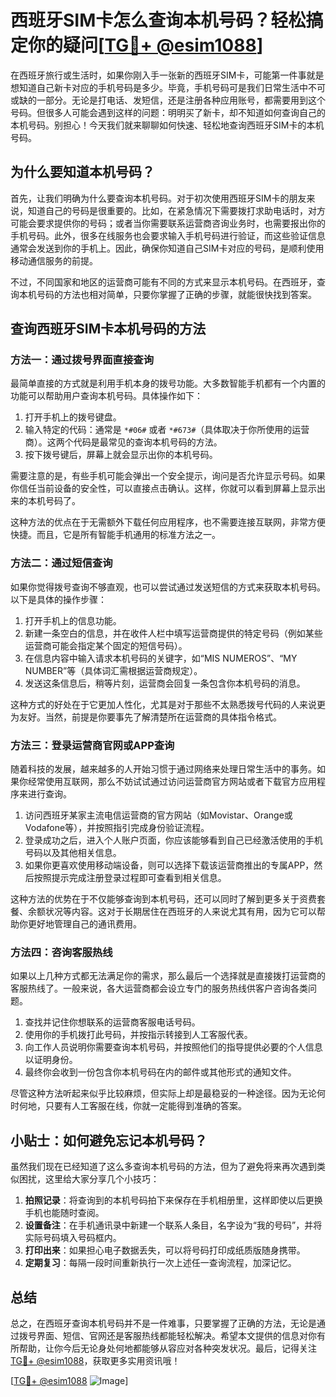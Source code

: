 # 西班牙SIM卡怎么查询本机号码？轻松搞定你的疑问[[TG💪+ @esim1088](https://t.me/s/esim1088)]

在西班牙旅行或生活时，如果你刚入手一张新的西班牙SIM卡，可能第一件事就是想知道自己新卡对应的手机号码是多少。毕竟，手机号码可是我们日常生活中不可或缺的一部分。无论是打电话、发短信，还是注册各种应用账号，都需要用到这个号码。但很多人可能会遇到这样的问题：明明买了新卡，却不知道如何查询自己的本机号码。别担心！今天我们就来聊聊如何快速、轻松地查询西班牙SIM卡的本机号码。

## 为什么要知道本机号码？

首先，让我们明确为什么要查询本机号码。对于初次使用西班牙SIM卡的朋友来说，知道自己的号码是很重要的。比如，在紧急情况下需要拨打求助电话时，对方可能会要求提供你的号码；或者当你需要联系运营商咨询业务时，也需要报出你的手机号码。此外，很多在线服务也会要求输入手机号码进行验证，而这些验证信息通常会发送到你的手机上。因此，确保你知道自己SIM卡对应的号码，是顺利使用移动通信服务的前提。

不过，不同国家和地区的运营商可能有不同的方式来显示本机号码。在西班牙，查询本机号码的方法也相对简单，只要你掌握了正确的步骤，就能很快找到答案。

## 查询西班牙SIM卡本机号码的方法

### 方法一：通过拨号界面直接查询

最简单直接的方式就是利用手机本身的拨号功能。大多数智能手机都有一个内置的功能可以帮助用户查询本机号码。具体操作如下：

1. 打开手机上的拨号键盘。
2. 输入特定的代码：通常是 `*#06#` 或者 `*#673#`（具体取决于你所使用的运营商）。这两个代码是最常见的查询本机号码的方法。
3. 按下拨号键后，屏幕上就会显示出你的本机号码。

需要注意的是，有些手机可能会弹出一个安全提示，询问是否允许显示号码。如果你信任当前设备的安全性，可以直接点击确认。这样，你就可以看到屏幕上显示出来的本机号码了。

这种方法的优点在于无需额外下载任何应用程序，也不需要连接互联网，非常方便快捷。而且，它是所有智能手机通用的标准方法之一。

### 方法二：通过短信查询

如果你觉得拨号查询不够直观，也可以尝试通过发送短信的方式来获取本机号码。以下是具体的操作步骤：

1. 打开手机上的信息功能。
2. 新建一条空白的信息，并在收件人栏中填写运营商提供的特定号码（例如某些运营商可能会指定某个固定的短信号码）。
3. 在信息内容中输入请求本机号码的关键字，如“MIS NUMEROS”、“MY NUMBER”等（具体词汇需根据运营商规定）。
4. 发送这条信息后，稍等片刻，运营商会回复一条包含你本机号码的消息。

这种方式的好处在于它更加人性化，尤其是对于那些不太熟悉拨号代码的人来说更为友好。当然，前提是你要事先了解清楚所在运营商的具体指令格式。

### 方法三：登录运营商官网或APP查询

随着科技的发展，越来越多的人开始习惯于通过网络来处理日常生活中的事务。如果你经常使用互联网，那么不妨试试通过访问运营商官方网站或者下载官方应用程序来进行查询。

1. 访问西班牙某家主流电信运营商的官方网站（如Movistar、Orange或Vodafone等），并按照指引完成身份验证流程。
2. 登录成功之后，进入个人账户页面，你应该能够看到自己已经激活使用的手机号码以及其他相关信息。
3. 如果你更喜欢使用移动端设备，则可以选择下载该运营商推出的专属APP，然后按照提示完成注册登录过程即可查看到相关信息。

这种方法的优势在于不仅能够查询到本机号码，还可以同时了解到更多关于资费套餐、余额状况等内容。这对于长期居住在西班牙的人来说尤其有用，因为它可以帮助你更好地管理自己的通讯费用。

### 方法四：咨询客服热线

如果以上几种方式都无法满足你的需求，那么最后一个选择就是直接拨打运营商的客服热线了。一般来说，各大运营商都会设立专门的服务热线供客户咨询各类问题。

1. 查找并记住你想联系的运营商客服电话号码。
2. 使用你的手机拨打此号码，并按指示转接到人工客服代表。
3. 向工作人员说明你需要查询本机号码，并按照他们的指导提供必要的个人信息以证明身份。
4. 最终你会收到一份包含你本机号码在内的邮件或其他形式的通知文件。

尽管这种方法听起来似乎比较麻烦，但实际上却是最稳妥的一种途径。因为无论何时何地，只要有人工客服在线，你就一定能得到准确的答案。

## 小贴士：如何避免忘记本机号码？

虽然我们现在已经知道了这么多查询本机号码的方法，但为了避免将来再次遇到类似困扰，这里给大家分享几个小技巧：

1. **拍照记录**：将查询到的本机号码拍下来保存在手机相册里，这样即使以后更换手机也能随时查阅。
2. **设置备注**：在手机通讯录中新建一个联系人条目，名字设为“我的号码”，并将实际号码填入号码框内。
3. **打印出来**：如果担心电子数据丢失，可以将号码打印成纸质版随身携带。
4. **定期复习**：每隔一段时间重新执行一次上述任一查询流程，加深记忆。

## 总结

总之，在西班牙查询本机号码并不是一件难事，只要掌握了正确的方法，无论是通过拨号界面、短信、官网还是客服热线都能轻松解决。希望本文提供的信息对你有所帮助，让你今后无论身处何地都能够从容应对各种突发状况。最后，记得关注[TG💪+ @esim1088](https://t.me/s/esim1088)，获取更多实用资讯哦！

[[TG💪+ @esim1088](https://t.me/s/esim1088) ![Image](https://i.postimg.cc/4NQfJmqS/Snipaste-2025-05-13-00-14-12.png)]
